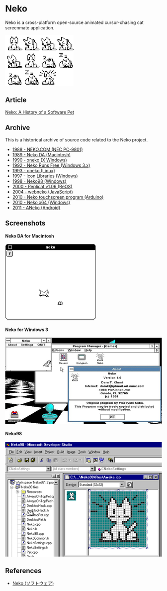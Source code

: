 # Neko

Neko is a cross-platform open-source animated cursor-chasing cat screenmate application.

<img src='1996-macintosh-neko-da/neko_animation_steps.png' alt='Neko Animation Steps' width='220' style='max-width:100%;image-rendering:pixelated' />

## Article

[Neko: A History of a Software Pet](https://eliotakira.com/neko/)

## Archive

This is a historical archive of source code related to the Neko project.

- [1988 - NEKO.COM (NEC PC-9801)](/1988-pc98)
- [1989 - Neko DA (Macintosh)](/1989-macintosh-neko-da)
- [1990 - xneko (X Windows)](/1990-xneko)
- [1992 - Neko Runs Free (Windows 3.x)](/1992-neko-for-windows-3)
- [1993 - oneko (Linux)](/1993-linux-oneko)
- [1997 - Icon Libraries (Windows)](/1997-icon-libraries)
- [1998 - Neko98 (Windows)](/1998-windows-neko98)
- [2000 - Replicat v1.06 (BeOS)](/2000-beos-replicat)
- [2004 - webneko (JavaScript)](/2004-webneko)
- [2010 - Neko touchscreen program (Arduino)](/2010-arduino)
- [2010 - Neko x64 (Windows)](/2010-neko-x64)
- [2011 - ANeko (Android)](/2011-aneko)

## Screenshots

#### Neko DA for Macintosh

![Neko Macintosh](1996-macintosh-neko-da/neko-macintosh.png)

#### Neko for Windows 3

![Neko Windows 3](1992-neko-for-windows-3/neko-for-windows-3.jpg)

#### Neko98

![Neko98](1998-windows-neko98/building-neko.png)

## References

- [Neko (ソフトウェア)](https://ja.wikipedia.org/wiki/Neko_(%E3%82%BD%E3%83%95%E3%83%88%E3%82%A6%E3%82%A7%E3%82%A2))
